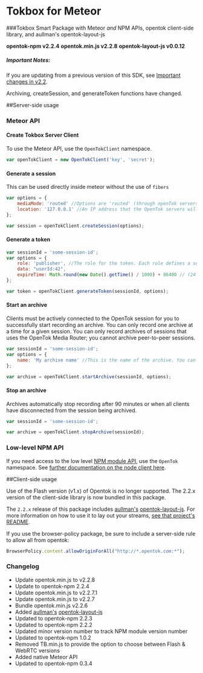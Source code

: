 Tokbox for Meteor
=================

###Tokbox Smart Package with Meteor _and_ NPM APIs, opentok client-side library, and aullman's opentok-layout-js

**opentok-npm v2.2.4** **opentok.min.js v2.2.8** **opentok-layout-js v0.0.12**

##### Important Notes:

If you are updating from a previous version of this SDK, see [Important changes in v2.2](https://github.com/opentok/opentok-node#important-changes-in-v22).

Archiving, createSession, and generateToken functions have changed.

##Server-side usage

### Meteor API

#### Create Tokbox Server Client

To use the Meteor API, use the `OpenTokClient` namespace.

~~~ js
var openTokClient = new OpenTokClient('key', 'secret');
~~~

#### Generate a session

This can be used directly inside meteor without the use of `fibers`
~~~ js
var options = {
    mediaMode: 'routed' //Options are 'routed' (through openTok servers) and 'relayed' (Peer to Peer)
    location: '127.0.0.1' //An IP address that the OpenTok servers will use to situate the session in the global OpenTok network.
};

var session = openTokClient.createSession(options);
~~~

#### Generate a token

~~~ js
var sessionId = 'some-session-id';
var options = {
    role: 'publisher', //The role for the token. Each role defines a set of permissions granted to the token
    data: "userId:42",
    expireTime: Math.round(new Date().getTime() / 1000) + 86400 // (24 hours) The expiration time for the token, in seconds since the UNIX epoch. The maximum expiration time is 30 days after the creation time. The default expiration time of 24 hours after the token creation time.
};

var token = openTokClient.generateToken(sessionId, options);
~~~

#### Start an archive
Clients must be actively connected to the OpenTok session for you to successfully start recording an archive.
You can only record one archive at a time for a given session. You can only record archives of sessions that uses the OpenTok Media Router; you cannot archive peer-to-peer sessions.

~~~ js
var sessionId = 'some-session-id';
var options = {
    name: 'My archive name' //This is the name of the archive. You can use this name to identify the archive.
};

var archive = openTokClient.startArchive(sessionId, options);
~~~

#### Stop an archive
Archives automatically stop recording after 90 minutes or when all clients have disconnected from the session being archived.

~~~ js
var sessionId = 'some-session-id';

var archive = openTokClient.stopArchive(sessionId);
~~~

### Low-level NPM API

If you need access to the low level [NPM module API](https://github.com/opentok/opentok-node), use the `OpenTok` namespace.
See [further documentation on the node client here](http://tokbox.com/opentok/libraries/server/node/reference/OpenTok.html).

##Client-side usage

Use of the Flash version (v1.x) of Opentok is no longer supported. The 2.2.x version of the client-side library is now bundled in this package.

The `2.2.x` release of this package includes [aullman's](https://github.com/aullman) [opentok-layout-js](https://github.com/aullman/opentok-layout-js). For more information on how to use it to lay out
your streams, [see that project's README](https://github.com/aullman/opentok-layout-js/blob/master/README.md).

If you use the browser-policy package, be sure to include a server-side rule to allow all from opentok:

```javascript
BrowserPolicy.content.allowOriginForAll("http://*.opentok.com:*");
```

### Changelog

  + Update opentok.min.js to v2.2.8
  + Update to opentok-npm 2.2.4
  + Update opentok.min.js to v2.2.7.1
  + Update opentok.min.js to v2.2.7
  + Bundle opentok.min.js v2.2.6
  + Added [aullman's](https://github.com/aullman) [opentok-layout-js](https://github.com/aullman/opentok-layout-js)
  + Updated to opentok-npm 2.2.3
  + Updated to opentok-npm 2.2.2
  + Updated minor version number to track NPM module version number
  + Updated to opentok-npm 1.0.2
  + Removed TB.min.js to provide the option to choose between Flash & WebRTC versions
  + Added native Meteor API
  + Updated to opentok-npm 0.3.4
